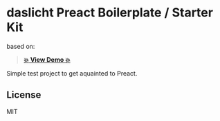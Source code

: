 # daslicht Preact Boilerplate / Starter Kit
based on:
> **[:boom: View Demo :boom:](https://github.com/developit/preact-boilerplate.git)**

Simple test project to get aquainted to Preact.




## License

MIT


[Preact]: https://developit.github.io/preact
[webpack]: https://webpack.github.io
